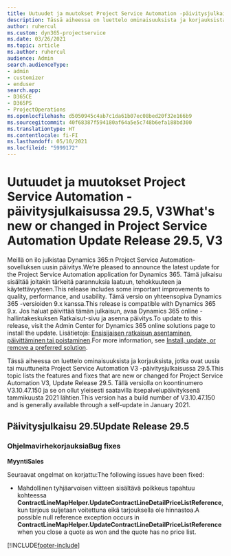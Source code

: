 ```yaml
---
title: Uutuudet ja muutokset Project Service Automation -päivitysjulkaisussa 29.5, Hotfix, V3
description: Tässä aiheessa on luettelo ominaisuuksista ja korjauksista Project Service Automationin Päivitysjulkaisussa 29.5 Hotfix, V3.
author: ruhercul
ms.custom: dyn365-projectservice
ms.date: 03/26/2021
ms.topic: article
ms.author: ruhercul
audience: Admin
search.audienceType:
- admin
- customizer
- enduser
search.app:
- D365CE
- D365PS
- ProjectOperations
ms.openlocfilehash: d5050945c4ab7c1da61b07ec08bed20f32e166b9
ms.sourcegitcommit: 40f68387f594180af64a5e5c748b6efa188bd300
ms.translationtype: HT
ms.contentlocale: fi-FI
ms.lasthandoff: 05/10/2021
ms.locfileid: "5999172"
---
```

# <a name="whats-new-or-changed-in-project-service-automation-update-release-295-v3"></a><span data-ttu-id="570bb-103">Uutuudet ja muutokset Project Service Automation -päivitysjulkaisussa 29.5, V3</span><span class="sxs-lookup"><span data-stu-id="570bb-103">What's new or changed in Project Service Automation Update Release 29.5, V3</span></span>

<span data-ttu-id="570bb-104">Meillä on ilo julkistaa Dynamics 365:n Project Service Automation-sovelluksen uusin päivitys.</span><span class="sxs-lookup"><span data-stu-id="570bb-104">We’re pleased to announce the latest update for the Project Service Automation application for Dynamics 365.</span></span> <span data-ttu-id="570bb-105">Tämä julkaisu sisältää joitakin tärkeitä parannuksia laatuun, tehokkuuteen ja käytettävyyteen.</span><span class="sxs-lookup"><span data-stu-id="570bb-105">This release includes some important improvements to quality, performance, and usability.</span></span> <span data-ttu-id="570bb-106">Tämä versio on yhteensopiva Dynamics 365 -versioiden 9.x kanssa.</span><span class="sxs-lookup"><span data-stu-id="570bb-106">This release is compatible with Dynamics 365 9.x.</span></span> <span data-ttu-id="570bb-107">Jos haluat päivittää tämän julkaisun, avaa Dynamics 365 online -hallintakeskuksen Ratkaisut-sivu ja asenna päivitys.</span><span class="sxs-lookup"><span data-stu-id="570bb-107">To update to this release, visit the Admin Center for Dynamics 365 online solutions page to install the update.</span></span> <span data-ttu-id="570bb-108">Lisätietoja: [Ensisijaisen ratkaisun asentaminen, päivittäminen tai poistaminen](/power-platform/admin/install-remove-preferred-solution.md).</span><span class="sxs-lookup"><span data-stu-id="570bb-108">For more information, see [Install, update, or remove a preferred solution](/power-platform/admin/install-remove-preferred-solution.md).</span></span>

<span data-ttu-id="570bb-109">Tässä aiheessa on luettelo ominaisuuksista ja korjauksista, jotka ovat uusia tai muuttuneita Project Service Automation V3 -päivitysjulkaisussa 29.5.</span><span class="sxs-lookup"><span data-stu-id="570bb-109">This topic lists the features and fixes that are new or changed for Project Service Automation V3, Update Release 29.5.</span></span> <span data-ttu-id="570bb-110">Tällä versiolla on koontinumero V3.10.47.150 ja se on ollut yleisesti saatavilla itsepalvelupäivityksenä tammikuusta 2021 lähtien.</span><span class="sxs-lookup"><span data-stu-id="570bb-110">This version has a build number of V3.10.47.150 and is generally available through a self-update in January 2021.</span></span>

## <a name="update-release-295"></a><span data-ttu-id="570bb-111">Päivitysjulkaisu 29.5</span><span class="sxs-lookup"><span data-stu-id="570bb-111">Update Release 29.5</span></span>

### <a name="bug-fixes"></a><span data-ttu-id="570bb-112">Ohjelmavirhekorjauksia</span><span class="sxs-lookup"><span data-stu-id="570bb-112">Bug fixes</span></span>


<span data-ttu-id="570bb-113">**Myynti**</span><span class="sxs-lookup"><span data-stu-id="570bb-113">**Sales**</span></span>

<span data-ttu-id="570bb-114">Seuraavat ongelmat on korjattu:</span><span class="sxs-lookup"><span data-stu-id="570bb-114">The following issues have been fixed:</span></span>

- <span data-ttu-id="570bb-115">Mahdollinen tyhjäarvoisen viitteen sisältävä poikkeus tapahtuu kohteessa **ContractLineMapHelper.UpdateContractLineDetailPriceListReference**, kun tarjous suljetaan voitettuna eikä tarjouksella ole hinnastoa.</span><span class="sxs-lookup"><span data-stu-id="570bb-115">A possible null reference exception occurs in **ContractLineMapHelper.UpdateContractLineDetailPriceListReference** when you close a quote as won and the quote has no price list.</span></span>


[!INCLUDE[footer-include](../includes/footer-banner.md)]

